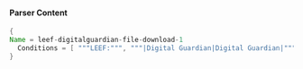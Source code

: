 #### Parser Content
```Java
{
Name = leef-digitalguardian-file-download-1
  Conditions = [ """LEEF:""", """|Digital Guardian|Digital Guardian|""", """DigitalGuardian-Events""", """|2|""" ]
}
```